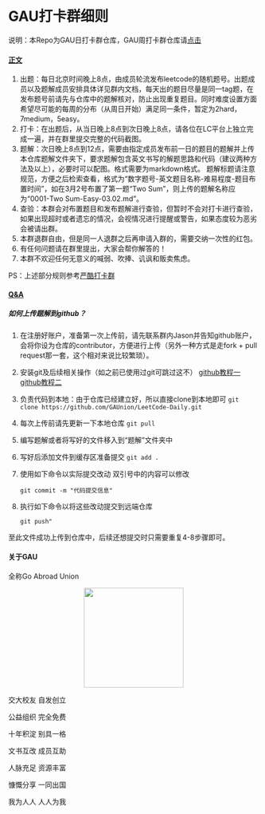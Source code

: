 # GAU打卡群细则

说明：本Repo为GAU日打卡群仓库，GAU周打卡群仓库请[点击](https://github.com/GAUnion/LeetCode-Weekly)

#### [正文](#正文)

1. 出题：每日北京时间晚上8点，由成员轮流发布leetcode的随机题号。出题成员以及题解成员安排具体详见群内文档，每天出的题目尽量是同一tag题，在发布题号前请先与仓库中的题解核对，防止出现重复题目。同时难度设置方面希望尽可能的每周的分布（从周日开始）满足同一条件，暂定为2hard，7medium，5easy。
2. 打卡：在出题后，从当日晚上8点到次日晚上8点，请各位在LC平台上独立完成一遍，并在群里提交完整的代码截图。
3. 题解：次日晚上8点到12点，需要由指定成员发布前一日的题目的题解并上传本仓库题解文件夹下，要求题解包含英文书写的解题思路和代码（建议两种方法及以上），必要时可以配图。格式需要为markdown格式。 题解标题请注意规范，方便之后检索查看，格式为“数字题号-英文题目名称-难易程度-题目布置时间”，如在3月2号布置了第一题“Two Sum”，则上传的题解名称应为“0001-Two Sum-Easy-03.02.md”。
4. 查验：本群会对布置题目和发布题解进行查验，但暂时不会对打卡进行查验，如果出现超时或者遗忘的情况，会视情况进行提醒或警告，如果态度较为恶劣会被请出群。
5. 本群退群自由，但是同一人退群之后再申请入群的，需要交纳一次性的红包。
6. 有任何问题请在群里提出，大家会帮你解答的！
7. 本群不欢迎任何无意义的喊弱、吹捧、讥讽和贩卖焦虑。

PS：上述部分规则参考[严酷打卡群](<https://wisdompeak.github.io/lc-score-board/rules.html>)

#### [Q&A](#Q&A)

##### 如何上传题解到github？

1. 在注册好账户，准备第一次上传前，请先联系群内Jason并告知github账户，会将你设为仓库的contributor，方便进行上传（另外一种方式是走fork + pull request那一套，这个相对来说比较繁琐）。

2. 安装git及后续相关操作（如之前已使用过git可跳过这不） [github教程一](<https://blog.csdn.net/qq_35246620/article/details/66973794>) [github教程二](<https://www.runoob.com/w3cnote/git-guide.html>)

3. 负责代码到本地：由于仓库已经建立好，所以直接clone到本地即可
      `git clone https://github.com/GAUnion/LeetCode-Daily.git` 

4. 每次上传前请先更新一下本地仓库 
   `git pull` 

5. 编写题解或者将写好的文件移入到“题解”文件夹中

6. 写好后添加文件到缓存区准备提交
   `git add .`

7. 使用如下命令以实际提交改动 双引号中的内容可以修改

   `git commit -m "代码提交信息"`

8. 执行如下命令以将这些改动提交到远端仓库

   `git push"`

至此文件成功上传到仓库中，后续还想提交时只需要重复4-8步骤即可。

#### 关于GAU

全称Go Abroad Union


<center>
   <img src="https://github.com/GAUnion/LeetCode-Daily/images/gau.png" height="200" />
</center>


交大校友 自发创立

公益组织 完全免费

十年积淀 别具一格

文书互改 成员互助

人脉充足 资源丰富

慷慨分享 一同出国

我为人人 人人为我